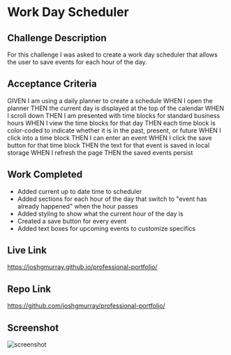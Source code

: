 # Work Day Scheduler
## Challenge Description
For this challenge I was asked to create a work day scheduler that allows the user to save events for each hour of the day.  
## Acceptance Criteria
GIVEN I am using a daily planner to create a schedule
WHEN I open the planner
THEN the current day is displayed at the top of the calendar
WHEN I scroll down
THEN I am presented with time blocks for standard business hours
WHEN I view the time blocks for that day
THEN each time block is color-coded to indicate whether it is in the past, present, or future
WHEN I click into a time block
THEN I can enter an event
WHEN I click the save button for that time block
THEN the text for that event is saved in local storage
WHEN I refresh the page
THEN the saved events persist
## Work Completed
* Added current up to date time to scheduler
* Added sections for each hour of the day that switch to "event has already happened" when the hour passes
* Added styling to show what the current hour of the day is
* Created a save button for every event 
* Added text boxes for upcoming events to customize specifics
## Live Link
https://joshgmurray.github.io/professional-portfolio/
## Repo Link
https://github.com/joshgmurray/professional-portfolio/
## Screenshot
![screenshot](./Assets/Screen%20Shot%202022-08-17%20at%205.18.24%20PM.png)